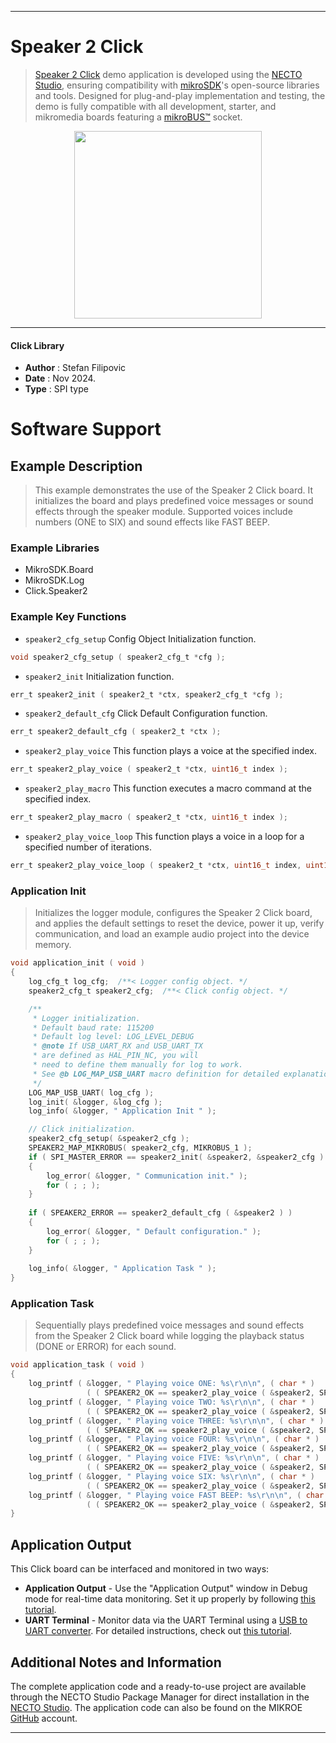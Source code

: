 
---
# Speaker 2 Click

> [Speaker 2 Click](https://www.mikroe.com/?pid_product=MIKROE-6515) demo application is developed using
the [NECTO Studio](https://www.mikroe.com/necto), ensuring compatibility with [mikroSDK](https://www.mikroe.com/mikrosdk)'s
open-source libraries and tools. Designed for plug-and-play implementation and testing, the demo is fully compatible with
all development, starter, and mikromedia boards featuring a [mikroBUS&trade;](https://www.mikroe.com/mikrobus) socket.

<p align="center">
  <img src="https://www.mikroe.com/?pid_product=MIKROE-6515&image=1" height=300px>
</p>

---

#### Click Library

- **Author**        : Stefan Filipovic
- **Date**          : Nov 2024.
- **Type**          : SPI type

# Software Support

## Example Description

> This example demonstrates the use of the Speaker 2 Click board. It initializes the board
and plays predefined voice messages or sound effects through the speaker module.
Supported voices include numbers (ONE to SIX) and sound effects like FAST BEEP.

### Example Libraries

- MikroSDK.Board
- MikroSDK.Log
- Click.Speaker2

### Example Key Functions

- `speaker2_cfg_setup` Config Object Initialization function.
```c
void speaker2_cfg_setup ( speaker2_cfg_t *cfg );
```

- `speaker2_init` Initialization function.
```c
err_t speaker2_init ( speaker2_t *ctx, speaker2_cfg_t *cfg );
```

- `speaker2_default_cfg` Click Default Configuration function.
```c
err_t speaker2_default_cfg ( speaker2_t *ctx );
```

- `speaker2_play_voice` This function plays a voice at the specified index.
```c
err_t speaker2_play_voice ( speaker2_t *ctx, uint16_t index );
```

- `speaker2_play_macro` This function executes a macro command at the specified index.
```c
err_t speaker2_play_macro ( speaker2_t *ctx, uint16_t index );
```

- `speaker2_play_voice_loop` This function plays a voice in a loop for a specified number of iterations.
```c
err_t speaker2_play_voice_loop ( speaker2_t *ctx, uint16_t index, uint16_t loop_cnt );
```

### Application Init

> Initializes the logger module, configures the Speaker 2 Click board, and applies the
default settings to reset the device, power it up, verify communication, and load an example
audio project into the device memory.

```c
void application_init ( void )
{
    log_cfg_t log_cfg;  /**< Logger config object. */
    speaker2_cfg_t speaker2_cfg;  /**< Click config object. */

    /** 
     * Logger initialization.
     * Default baud rate: 115200
     * Default log level: LOG_LEVEL_DEBUG
     * @note If USB_UART_RX and USB_UART_TX 
     * are defined as HAL_PIN_NC, you will 
     * need to define them manually for log to work. 
     * See @b LOG_MAP_USB_UART macro definition for detailed explanation.
     */
    LOG_MAP_USB_UART( log_cfg );
    log_init( &logger, &log_cfg );
    log_info( &logger, " Application Init " );

    // Click initialization.
    speaker2_cfg_setup( &speaker2_cfg );
    SPEAKER2_MAP_MIKROBUS( speaker2_cfg, MIKROBUS_1 );
    if ( SPI_MASTER_ERROR == speaker2_init( &speaker2, &speaker2_cfg ) )
    {
        log_error( &logger, " Communication init." );
        for ( ; ; );
    }
    
    if ( SPEAKER2_ERROR == speaker2_default_cfg ( &speaker2 ) )
    {
        log_error( &logger, " Default configuration." );
        for ( ; ; );
    }
    
    log_info( &logger, " Application Task " );
}
```

### Application Task

> Sequentially plays predefined voice messages and sound effects from the Speaker 2 Click board
while logging the playback status (DONE or ERROR) for each sound.

```c
void application_task ( void )
{
    log_printf ( &logger, " Playing voice ONE: %s\r\n\n", ( char * ) 
                 ( ( SPEAKER2_OK == speaker2_play_voice ( &speaker2, SPEAKER2_VP9_ONE ) ) ? "DONE" : "ERROR" ) );
    log_printf ( &logger, " Playing voice TWO: %s\r\n\n", ( char * ) 
                 ( ( SPEAKER2_OK == speaker2_play_voice ( &speaker2, SPEAKER2_VP10_TWO ) ) ? "DONE" : "ERROR" ) );
    log_printf ( &logger, " Playing voice THREE: %s\r\n\n", ( char * ) 
                 ( ( SPEAKER2_OK == speaker2_play_voice ( &speaker2, SPEAKER2_VP11_THREE ) ) ? "DONE" : "ERROR" ) );
    log_printf ( &logger, " Playing voice FOUR: %s\r\n\n", ( char * ) 
                 ( ( SPEAKER2_OK == speaker2_play_voice ( &speaker2, SPEAKER2_VP12_FOUR ) ) ? "DONE" : "ERROR" ) );
    log_printf ( &logger, " Playing voice FIVE: %s\r\n\n", ( char * ) 
                 ( ( SPEAKER2_OK == speaker2_play_voice ( &speaker2, SPEAKER2_VP13_FIVE ) ) ? "DONE" : "ERROR" ) );
    log_printf ( &logger, " Playing voice SIX: %s\r\n\n", ( char * ) 
                 ( ( SPEAKER2_OK == speaker2_play_voice ( &speaker2, SPEAKER2_VP14_SIX ) ) ? "DONE" : "ERROR" ) );
    log_printf ( &logger, " Playing voice FAST BEEP: %s\r\n\n", ( char * ) 
                 ( ( SPEAKER2_OK == speaker2_play_voice ( &speaker2, SPEAKER2_VP15_FAST_BEEP ) ) ? "DONE" : "ERROR" ) );
}
```

## Application Output

This Click board can be interfaced and monitored in two ways:
- **Application Output** - Use the "Application Output" window in Debug mode for real-time data monitoring.
Set it up properly by following [this tutorial](https://www.youtube.com/watch?v=ta5yyk1Woy4).
- **UART Terminal** - Monitor data via the UART Terminal using
a [USB to UART converter](https://www.mikroe.com/click/interface/usb?interface*=uart,uart). For detailed instructions,
check out [this tutorial](https://help.mikroe.com/necto/v2/Getting%20Started/Tools/UARTTerminalTool).

## Additional Notes and Information

The complete application code and a ready-to-use project are available through the NECTO Studio Package Manager for 
direct installation in the [NECTO Studio](https://www.mikroe.com/necto). The application code can also be found on
the MIKROE [GitHub](https://github.com/MikroElektronika/mikrosdk_click_v2) account.

---
